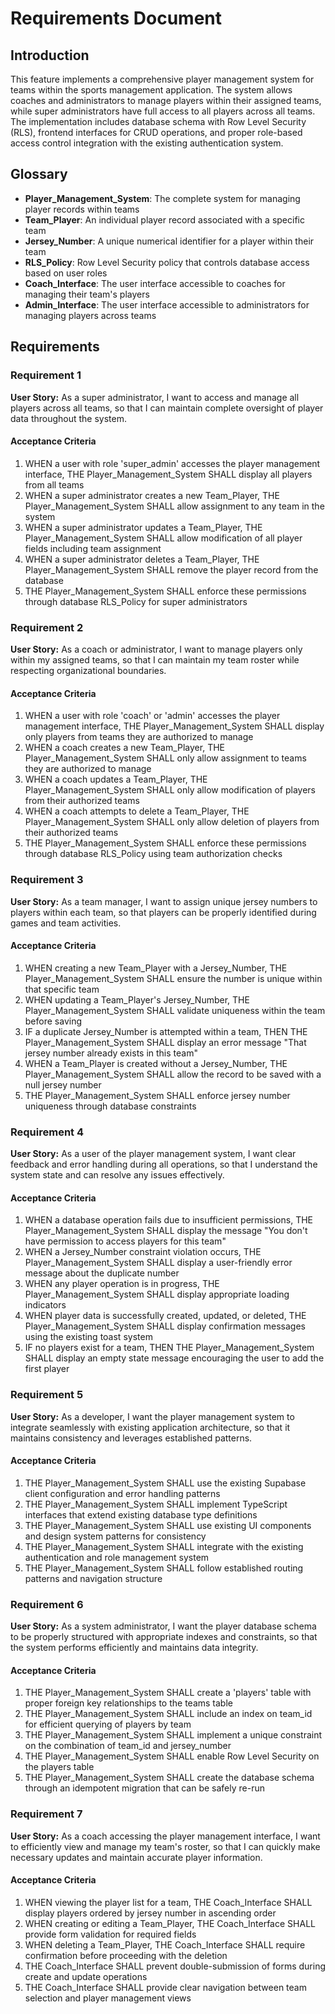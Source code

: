 # Requirements Document

## Introduction

This feature implements a comprehensive player management system for teams within the sports management application. The system allows coaches and administrators to manage players within their assigned teams, while super administrators have full access to all players across all teams. The implementation includes database schema with Row Level Security (RLS), frontend interfaces for CRUD operations, and proper role-based access control integration with the existing authentication system.

## Glossary

- **Player_Management_System**: The complete system for managing player records within teams
- **Team_Player**: An individual player record associated with a specific team
- **Jersey_Number**: A unique numerical identifier for a player within their team
- **RLS_Policy**: Row Level Security policy that controls database access based on user roles
- **Coach_Interface**: The user interface accessible to coaches for managing their team's players
- **Admin_Interface**: The user interface accessible to administrators for managing players across teams

## Requirements

### Requirement 1

**User Story:** As a super administrator, I want to access and manage all players across all teams, so that I can maintain complete oversight of player data throughout the system.

#### Acceptance Criteria

1. WHEN a user with role 'super_admin' accesses the player management interface, THE Player_Management_System SHALL display all players from all teams
2. WHEN a super administrator creates a new Team_Player, THE Player_Management_System SHALL allow assignment to any team in the system
3. WHEN a super administrator updates a Team_Player, THE Player_Management_System SHALL allow modification of all player fields including team assignment
4. WHEN a super administrator deletes a Team_Player, THE Player_Management_System SHALL remove the player record from the database
5. THE Player_Management_System SHALL enforce these permissions through database RLS_Policy for super administrators

### Requirement 2

**User Story:** As a coach or administrator, I want to manage players only within my assigned teams, so that I can maintain my team roster while respecting organizational boundaries.

#### Acceptance Criteria

1. WHEN a user with role 'coach' or 'admin' accesses the player management interface, THE Player_Management_System SHALL display only players from teams they are authorized to manage
2. WHEN a coach creates a new Team_Player, THE Player_Management_System SHALL only allow assignment to teams they are authorized to manage
3. WHEN a coach updates a Team_Player, THE Player_Management_System SHALL only allow modification of players from their authorized teams
4. WHEN a coach attempts to delete a Team_Player, THE Player_Management_System SHALL only allow deletion of players from their authorized teams
5. THE Player_Management_System SHALL enforce these permissions through database RLS_Policy using team authorization checks

### Requirement 3

**User Story:** As a team manager, I want to assign unique jersey numbers to players within each team, so that players can be properly identified during games and team activities.

#### Acceptance Criteria

1. WHEN creating a new Team_Player with a Jersey_Number, THE Player_Management_System SHALL ensure the number is unique within that specific team
2. WHEN updating a Team_Player's Jersey_Number, THE Player_Management_System SHALL validate uniqueness within the team before saving
3. IF a duplicate Jersey_Number is attempted within a team, THEN THE Player_Management_System SHALL display an error message "That jersey number already exists in this team"
4. WHEN a Team_Player is created without a Jersey_Number, THE Player_Management_System SHALL allow the record to be saved with a null jersey number
5. THE Player_Management_System SHALL enforce jersey number uniqueness through database constraints

### Requirement 4

**User Story:** As a user of the player management system, I want clear feedback and error handling during all operations, so that I understand the system state and can resolve any issues effectively.

#### Acceptance Criteria

1. WHEN a database operation fails due to insufficient permissions, THE Player_Management_System SHALL display the message "You don't have permission to access players for this team"
2. WHEN a Jersey_Number constraint violation occurs, THE Player_Management_System SHALL display a user-friendly error message about the duplicate number
3. WHEN any player operation is in progress, THE Player_Management_System SHALL display appropriate loading indicators
4. WHEN player data is successfully created, updated, or deleted, THE Player_Management_System SHALL display confirmation messages using the existing toast system
5. IF no players exist for a team, THEN THE Player_Management_System SHALL display an empty state message encouraging the user to add the first player

### Requirement 5

**User Story:** As a developer, I want the player management system to integrate seamlessly with existing application architecture, so that it maintains consistency and leverages established patterns.

#### Acceptance Criteria

1. THE Player_Management_System SHALL use the existing Supabase client configuration and error handling patterns
2. THE Player_Management_System SHALL implement TypeScript interfaces that extend existing database type definitions
3. THE Player_Management_System SHALL use existing UI components and design system patterns for consistency
4. THE Player_Management_System SHALL integrate with the existing authentication and role management system
5. THE Player_Management_System SHALL follow established routing patterns and navigation structure

### Requirement 6

**User Story:** As a system administrator, I want the player database schema to be properly structured with appropriate indexes and constraints, so that the system performs efficiently and maintains data integrity.

#### Acceptance Criteria

1. THE Player_Management_System SHALL create a 'players' table with proper foreign key relationships to the teams table
2. THE Player_Management_System SHALL include an index on team_id for efficient querying of players by team
3. THE Player_Management_System SHALL implement a unique constraint on the combination of team_id and jersey_number
4. THE Player_Management_System SHALL enable Row Level Security on the players table
5. THE Player_Management_System SHALL create the database schema through an idempotent migration that can be safely re-run

### Requirement 7

**User Story:** As a coach accessing the player management interface, I want to efficiently view and manage my team's roster, so that I can quickly make necessary updates and maintain accurate player information.

#### Acceptance Criteria

1. WHEN viewing the player list for a team, THE Coach_Interface SHALL display players ordered by jersey number in ascending order
2. WHEN creating or editing a Team_Player, THE Coach_Interface SHALL provide form validation for required fields
3. WHEN deleting a Team_Player, THE Coach_Interface SHALL require confirmation before proceeding with the deletion
4. THE Coach_Interface SHALL prevent double-submission of forms during create and update operations
5. THE Coach_Interface SHALL provide clear navigation between team selection and player management views